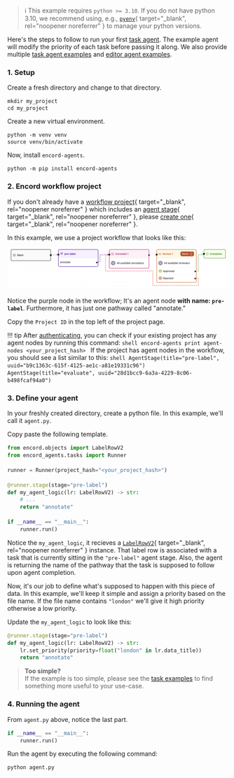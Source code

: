 > ℹ️ This example requires `python >= 3.10`. If you do not have python 3.10, we recommend using, e.g., [`pyenv`](https://github.com/pyenv/pyenv){ target="\_blank", rel="noopener noreferrer" } to manage your python versions.

Here's the steps to follow to run your first [task agent](task_agents/index.md).
The example agent will modify the priority of each task before passing it along.
We also provide multiple [task agent examples](task_agents/examples/index.md) and [editor agent examples](editor_agents/examples/index.md).

### 1. Setup

Create a fresh directory and change to that directory.

```shell
mkdir my_project
cd my_project
```

Create a new virtual environment.

```shell
python -m venv venv
source venv/bin/activate
```

Now, install `encord-agents`.

```shell
python -m pip install encord-agents
```

### 2. Encord workflow project

If you don't already have a [workflow project][docs-workflow-project]{ target="\_blank", rel="noopener noreferrer" } which includes an [agent stage][docs-workflow-agent]{ target="\_blank", rel="noopener noreferrer" }, please [create one][docs-create-project]{ target="\_blank", rel="noopener noreferrer" }.

In this example, we use a project workflow that looks like this:

![Project Workflow](assets/project-workflow.png)

Notice the purple node in the workflow; It's an agent node **with name: `pre-label`**.
Furthermore, it has just one pathway called "annotate."

Copy the `Project ID` in the top left of the project page.

!!! tip
    After [authenticating](./authentication.md), you can check if your existing project has any agent nodes by running this command:
    ```shell
    encord-agents print agent-nodes <your_project_hash>
    ```
    If the project has agent nodes in the workflow, you should see a list similar to this:
    ```shell
    AgentStage(title="pre-label", uuid="b9c1363c-615f-4125-ae1c-a81e19331c96")
    AgentStage(title="evaluate", uuid="28d1bcc9-6a3a-4229-8c06-b498fcaf94a0")
    ```

### 3. Define your agent

In your freshly created directory, create a python file.
In this example, we'll call it `agent.py`.

Copy paste the following template.

```python title="agent.py"
from encord.objects import LabelRowV2
from encord_agents.tasks import Runner

runner = Runner(project_hash="<your_project_hash>")

@runner.stage(stage="pre-label")
def my_agent_logic(lr: LabelRowV2) -> str:
    # ...
    return "annotate"

if __name__ == "__main__":
    runner.run()
```

Notice the `my_agent_logic`, it recieves a [`LabelRowV2`][lrv2-class]{ target="\_blank", rel="noopener noreferrer" } instance.
That label row is associated with a task that is currently sitting in the `"pre-label"` agent stage.
Also, the agent is returning the name of the pathway that the task is supposed to follow upon agent completion.

Now, it's our job to define what's supposed to happen with this piece of data.
In this example, we'll keep it simple and assign a priority based on the file name.
If the file name contains `"london"` we'll give it high priority otherwise a low priority.

Update the `my_agent_logic` to look like this:

```python
@runner.stage(stage="pre-label")
def my_agent_logic(lr: LabelRowV2) -> str:
    lr.set_priority(priority=float("london" in lr.data_title))
    return "annotate"
```

> **Too simple?**  
> If the example is too simple, please see the [task examples](task_agents/examples/index.md)
> to find something more useful to your use-case.

### 4. Running the agent

From `agent.py` above, notice the last part.

```python
if __name__ == "__main__":
    runner.run()
```

Run the agent by executing the following command:

```shell
python agent.py
```

[docs-workflow-project]: https://docs.encord.com/sdk-documentation/projects-sdk/sdk-workflow-projects#workflow-projects
[docs-workflow-agent]: https://docs.encord.com/platform-documentation/Annotate/annotate-projects/annotate-workflows-and-templates#agent
[docs-create-project]: https://docs.encord.com/platform-documentation/Annotate/annotate-projects/annotate-create-projects
[lrv2-class]: https://docs.encord.com/sdk-documentation/sdk-references/LabelRowV2
